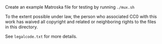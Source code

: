Create an example Matroska file for testing by running `./mux.sh`

To the extent possible under law, the person who associated CC0 with this work
has waived all copyright and related or neighboring rights to the files in this directory.

See `legalcode.txt` for more details.


